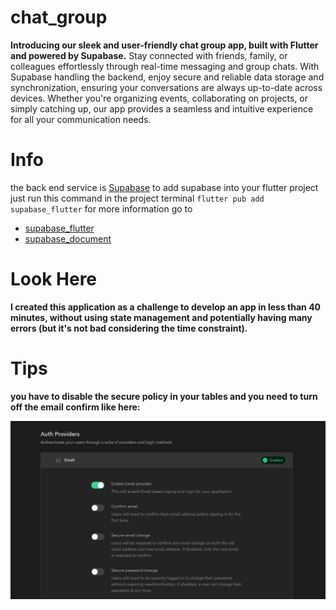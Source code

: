 # chat_group

**Introducing our sleek and user-friendly chat group app, built with Flutter and powered by Supabase.** Stay connected with friends, family, or colleagues effortlessly through real-time messaging and group chats. With Supabase handling the backend, enjoy secure and reliable data storage and synchronization, ensuring your conversations are always up-to-date across devices. Whether you're organizing events, collaborating on projects, or simply catching up, our app provides a seamless and intuitive experience for all your communication needs.

# Info
the back end service is [Supabase](https://supabase.com/)
to add supabase into your flutter project just run this command in the project terminal
`flutter pub add supabase_flutter`
for more information go to 
- [supabase_flutter](https://pub.dev/packages/supabase_flutter)
- [supabase_document](https://supabase.com/docs/guides/getting-started/tutorials/with-flutter)

# Look Here
**I created this application as a challenge to develop an app in less than 40 minutes, without using state management and potentially having many errors (but it's not bad considering the time constraint).**

# Tips

**you have to disable the secure policy in your tables and you need to turn off the email confirm like here:**
<p></p>
<img src="auth.png" alt="error404">
